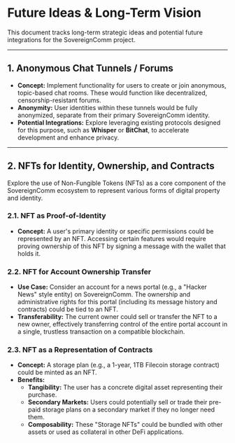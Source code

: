 # Future Ideas & Long-Term Vision

This document tracks long-term strategic ideas and potential future integrations for the SovereignComm project.

---

## 1. Anonymous Chat Tunnels / Forums

*   **Concept:** Implement functionality for users to create or join anonymous, topic-based chat rooms. These would function like decentralized, censorship-resistant forums.
*   **Anonymity:** User identities within these tunnels would be fully anonymized, separate from their primary SovereignComm identity.
*   **Potential Integrations:** Explore leveraging existing protocols designed for this purpose, such as **Whisper** or **BitChat**, to accelerate development and enhance privacy.

---

## 2. NFTs for Identity, Ownership, and Contracts

Explore the use of Non-Fungible Tokens (NFTs) as a core component of the SovereignComm ecosystem to represent various forms of digital property and identity.

### 2.1. NFT as Proof-of-Identity

*   **Concept:** A user's primary identity or specific permissions could be represented by an NFT. Accessing certain features would require proving ownership of this NFT by signing a message with the wallet that holds it.

### 2.2. NFT for Account Ownership Transfer

*   **Use Case:** Consider an account for a news portal (e.g., a "Hacker News" style entity) on SovereignComm. The ownership and administrative rights for this portal (including its message history and contracts) could be tied to an NFT.
*   **Transferability:** The current owner could sell or transfer the NFT to a new owner, effectively transferring control of the entire portal account in a single, trustless transaction on a compatible blockchain.

### 2.3. NFT as a Representation of Contracts

*   **Concept:** A storage plan (e.g., a 1-year, 1TB Filecoin storage contract) could be minted as an NFT.
*   **Benefits:**
    *   **Tangibility:** The user has a concrete digital asset representing their purchase.
    *   **Secondary Markets:** Users could potentially sell or trade their pre-paid storage plans on a secondary market if they no longer need them.
    *   **Composability:** These "Storage NFTs" could be bundled with other assets or used as collateral in other DeFi applications.
